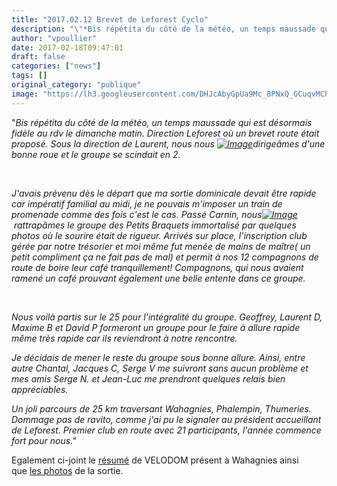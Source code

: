 ```yaml
---
title: "2017.02.12 Brevet de Leforest Cyclo"
description: "\"*Bis répétita du côté de la météo, un temps maussade qui est désormais fidèle au rdv le dimanche matin. Direction Leforest où un brevet route était proposé. Sous la direction de Laurent, nous nous [dirigeâmes d'une bonne roue et le groupe se scindait en 2. *"
author: "vpoullier"
date: 2017-02-18T09:47:01
draft: false
categories: ["news"]
tags: []
original_category: "publique"
image: "https://lh3.googleusercontent.com/DHJcAbyGpUa9Mc_8PNxQ_GCuqvMChwkrOvcz3HaGVqp_u6hAS0TcR7tKrFcbyz-SqY4ZEVpcf858SgxTc5LoJhWGRaFBs_bSjQGwAN0tSmbmqz4Mw8SG_Y4baGgJZY3U6IKdemydyv7OZXlsSoAjbYM_J5Z0MnZEdHz0FRkIeY2n0FUkT1mNiIi_Tjut5KpJ1t6VyGEqFlGLsgk010tQw0oGEmUigR9TvXK3ub9QkVYeOOOhx33GETIDeFIQ6ikakgKKOvPSTzQ8FkdjfQ2SRzpTD_79C0Xzxa27SDd5nBOU766RScRTkcfv3rsUgooa8iwn40OyTGwaTAPZ8mT9QdcgmkoZ4hIJi4Z1vzCW7fH5qz93kmKQrreFUJBfxUf1FIzVFKT8twoQO_-DLNdF0oXRwVM5pAjGNhGcB2HJdsdBDsKC-fYImiu5cBOLqH4ThozCzwQ3fCBdYLQ7Cm5eMWGmsS_A308-HKw8TFx2PBoHTAAZps1fdUJJdvFRB74pMRhBRQWoQq1Ki1HRWJN6BcEzjIC9Qrj-DqtF82tD7ifqX-Vp_vMfshphs9sVe2w5udB901FNCOLNsjGoH2DdbYqBajvceeRqbTaegWJDJGxPem6jULwH2w=w100"
---
```


"*Bis r&eacute;p&eacute;tita du c&ocirc;t&eacute; de la m&eacute;t&eacute;o, un temps maussade qui est d&eacute;sormais fid&egrave;le au rdv le dimanche matin. Direction Leforest o&ugrave; un brevet route &eacute;tait propos&eacute;. Sous la direction de Laurent, nous nous&nbsp;[![Image](https://lh3.googleusercontent.com/DHJcAbyGpUa9Mc_8PNxQ_GCuqvMChwkrOvcz3HaGVqp_u6hAS0TcR7tKrFcbyz-SqY4ZEVpcf858SgxTc5LoJhWGRaFBs_bSjQGwAN0tSmbmqz4Mw8SG_Y4baGgJZY3U6IKdemydyv7OZXlsSoAjbYM_J5Z0MnZEdHz0FRkIeY2n0FUkT1mNiIi_Tjut5KpJ1t6VyGEqFlGLsgk010tQw0oGEmUigR9TvXK3ub9QkVYeOOOhx33GETIDeFIQ6ikakgKKOvPSTzQ8FkdjfQ2SRzpTD_79C0Xzxa27SDd5nBOU766RScRTkcfv3rsUgooa8iwn40OyTGwaTAPZ8mT9QdcgmkoZ4hIJi4Z1vzCW7fH5qz93kmKQrreFUJBfxUf1FIzVFKT8twoQO_-DLNdF0oXRwVM5pAjGNhGcB2HJdsdBDsKC-fYImiu5cBOLqH4ThozCzwQ3fCBdYLQ7Cm5eMWGmsS_A308-HKw8TFx2PBoHTAAZps1fdUJJdvFRB74pMRhBRQWoQq1Ki1HRWJN6BcEzjIC9Qrj-DqtF82tD7ifqX-Vp_vMfshphs9sVe2w5udB901FNCOLNsjGoH2DdbYqBajvceeRqbTaegWJDJGxPem6jULwH2w=w1215-h684-no)](https://lh3.googleusercontent.com/DHJcAbyGpUa9Mc_8PNxQ_GCuqvMChwkrOvcz3HaGVqp_u6hAS0TcR7tKrFcbyz-SqY4ZEVpcf858SgxTc5LoJhWGRaFBs_bSjQGwAN0tSmbmqz4Mw8SG_Y4baGgJZY3U6IKdemydyv7OZXlsSoAjbYM_J5Z0MnZEdHz0FRkIeY2n0FUkT1mNiIi_Tjut5KpJ1t6VyGEqFlGLsgk010tQw0oGEmUigR9TvXK3ub9QkVYeOOOhx33GETIDeFIQ6ikakgKKOvPSTzQ8FkdjfQ2SRzpTD_79C0Xzxa27SDd5nBOU766RScRTkcfv3rsUgooa8iwn40OyTGwaTAPZ8mT9QdcgmkoZ4hIJi4Z1vzCW7fH5qz93kmKQrreFUJBfxUf1FIzVFKT8twoQO_-DLNdF0oXRwVM5pAjGNhGcB2HJdsdBDsKC-fYImiu5cBOLqH4ThozCzwQ3fCBdYLQ7Cm5eMWGmsS_A308-HKw8TFx2PBoHTAAZps1fdUJJdvFRB74pMRhBRQWoQq1Ki1HRWJN6BcEzjIC9Qrj-DqtF82tD7ifqX-Vp_vMfshphs9sVe2w5udB901FNCOLNsjGoH2DdbYqBajvceeRqbTaegWJDJGxPem6jULwH2w=w1215-h684-no)dirige&acirc;mes d'une bonne roue et le groupe se scindait en 2.&nbsp;*

<!--more-->

&nbsp;

*J'avais pr&eacute;venu d&egrave;s le d&eacute;part que ma sortie dominicale devait &ecirc;tre rapide car imp&eacute;ratif familial au midi, je ne pouvais m'imposer un train de promenade comme des fois c'est le cas. Pass&eacute; Carnin, nous[![Image](https://lh3.googleusercontent.com/ALm0iekUxvCOSMfa_zWgugRE8gPEWmrTqJ_eTQhTakCIG6lZpC8XV-o5ZLmMRdachmYT5lK4LxMJDhMWV780vAW0AG5-1FQ7Many2FgyaZkcBRGmQLbaApDnWc5vGx-r5W3ZC1qUeCqXaNwMicOCrONu8CxJlUCuNzkvXLR-SnNucuAZFv87JIsx1JiwJWU0BUC5lM-RnC13dsBrijwrZlrwCiDkEJupj8ZgqkPUl6oegQSYULUs-x3pjSBOWohmRr7Gb7xIp74zONMbqvy60SASFt_WZoPoUJF3PUYWH03UxDJ0LLPWHIMBoK-4jkCChXEYTqdN98guOUj8LdxW6mZmi_yF79MVs0y43QUd-dmgK5th-HJBm69JLI0aPuAMAb_jdOYNwz5fqeqfC241hj1VxY8BTvqWsN_05XH3pT0vJPKZv-FOWbweijaqfIZXcQXrUqmFhohN93S7UIAgVqGKIKZA8wVPGDWti3OaYE2gzZe_m8_jCmEGbFByIc1CAAhdPCkQEFBKBfXeBHNMOdRvJu7SKq61qdvv_3fm_APgF9-dlhwBFg6PTzKD7gh4sWO_EEHenzVqRQXVBGHT5JTCiXR8BlX7vw_D3gAto0tbNKfZe-YKcw=w1215-h684-no)](https://lh3.googleusercontent.com/ALm0iekUxvCOSMfa_zWgugRE8gPEWmrTqJ_eTQhTakCIG6lZpC8XV-o5ZLmMRdachmYT5lK4LxMJDhMWV780vAW0AG5-1FQ7Many2FgyaZkcBRGmQLbaApDnWc5vGx-r5W3ZC1qUeCqXaNwMicOCrONu8CxJlUCuNzkvXLR-SnNucuAZFv87JIsx1JiwJWU0BUC5lM-RnC13dsBrijwrZlrwCiDkEJupj8ZgqkPUl6oegQSYULUs-x3pjSBOWohmRr7Gb7xIp74zONMbqvy60SASFt_WZoPoUJF3PUYWH03UxDJ0LLPWHIMBoK-4jkCChXEYTqdN98guOUj8LdxW6mZmi_yF79MVs0y43QUd-dmgK5th-HJBm69JLI0aPuAMAb_jdOYNwz5fqeqfC241hj1VxY8BTvqWsN_05XH3pT0vJPKZv-FOWbweijaqfIZXcQXrUqmFhohN93S7UIAgVqGKIKZA8wVPGDWti3OaYE2gzZe_m8_jCmEGbFByIc1CAAhdPCkQEFBKBfXeBHNMOdRvJu7SKq61qdvv_3fm_APgF9-dlhwBFg6PTzKD7gh4sWO_EEHenzVqRQXVBGHT5JTCiXR8BlX7vw_D3gAto0tbNKfZe-YKcw=w1215-h684-no)&nbsp;rattrap&acirc;mes le groupe des Petits Braquets immortalis&eacute; par quelques photos o&ugrave; le sourire &eacute;tait de rigueur. Arriv&eacute;s sur place, l'inscription club g&eacute;r&eacute;e par notre tr&eacute;sorier et moi m&ecirc;me fut men&eacute;e de mains de ma&icirc;tre( un petit compliment &ccedil;a ne fait pas de mal) et permit &agrave; nos 12 compagnons de route de boire leur caf&eacute; tranquillement! Compagnons, qui nous avaient ramen&eacute; un caf&eacute; prouvant &eacute;galement une belle entente dans ce groupe.*

&nbsp;

*Nous voil&agrave; partis sur le 25 pour l'int&eacute;gralit&eacute; du groupe. Geoffrey, Laurent D, Maxime B et David P formeront un groupe pour le faire &agrave; allure rapide m&ecirc;me tr&egrave;s rapide car ils reviendront &agrave; notre rencontre.*

*Je d&eacute;cidais de mener le reste du groupe sous bonne allure. Ainsi, entre autre Chantal, Jacques C, Serge V me suivront sans aucun probl&egrave;me et mes amis Serge N. et Jean-Luc me prendront quelques relais bien appr&eacute;ciables.*

*Un joli parcours de 25 km traversant Wahagnies, Phalempin, Thumeries. Dommage pas de ravito, comme j'ai pu le signaler au pr&eacute;sident accueillant de Leforest. Premier club en route avec 21 participants, l'ann&eacute;e commence fort pour nous."*

Egalement ci-joint le&nbsp;[r&eacute;sum&eacute;](http://www.velodom-photo.com/randonnee-la-leforestoise-a-leforest-2.html)&nbsp;de VELODOM pr&eacute;sent &agrave; Wahagnies ainsi que&nbsp;[les photos](https://goo.gl/photos/pxjt1oQuKuzR9czDA)&nbsp;de la sortie.